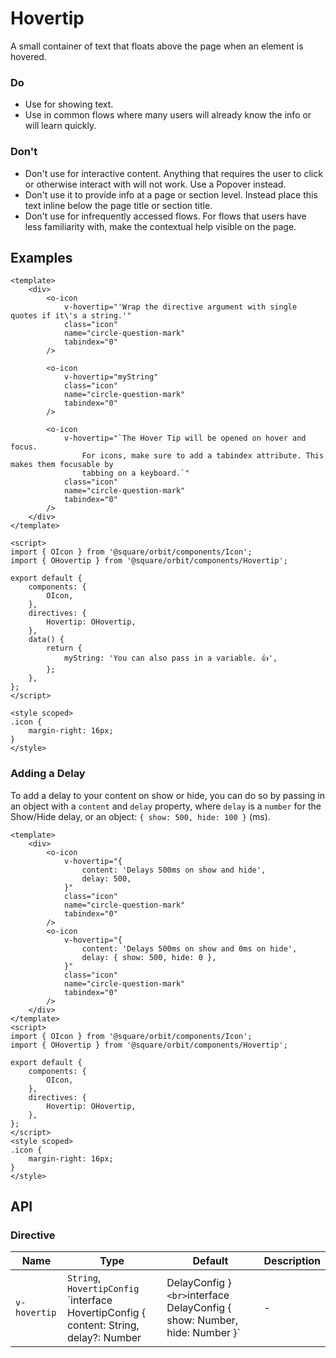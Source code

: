 # Hovertip

A small container of text that floats above the page when an element is hovered.

### Do
- Use for showing text.
- Use in common flows where many users will already know the info or will learn quickly.

### Don't
- Don't use for interactive content. Anything that requires the user to click or otherwise interact with will not work. Use a Popover instead.
- Don't use it to provide info at a page or section level. Instead place this text inline below the page title or section title.
- Don't use for infrequently accessed flows. For flows that users have less familiarity with, make the contextual help visible on the page.

## Examples

```vue
<template>
	<div>
		<o-icon
			v-hovertip="'Wrap the directive argument with single quotes if it\'s a string.'"
			class="icon"
			name="circle-question-mark"
			tabindex="0"
		/>

		<o-icon
			v-hovertip="myString"
			class="icon"
			name="circle-question-mark"
			tabindex="0"
		/>

		<o-icon
			v-hovertip="`The Hover Tip will be opened on hover and focus.
				For icons, make sure to add a tabindex attribute. This makes them focusable by
				tabbing on a keyboard.`"
			class="icon"
			name="circle-question-mark"
			tabindex="0"
		/>
	</div>
</template>

<script>
import { OIcon } from '@square/orbit/components/Icon';
import { OHovertip } from '@square/orbit/components/Hovertip';

export default {
	components: {
		OIcon,
	},
	directives: {
		Hovertip: OHovertip,
	},
	data() {
		return {
			myString: 'You can also pass in a variable. 👍',
		};
	},
};
</script>

<style scoped>
.icon {
	margin-right: 16px;
}
</style>
```

### Adding a Delay
To add a delay to your content on show or hide, you can do so by passing in an object with a `content` and `delay` property, where `delay` is a `number` for the Show/Hide delay, or an object: `{ show: 500, hide: 100 }` (ms).

```vue
<template>
	<div>
		<o-icon
			v-hovertip="{
				content: 'Delays 500ms on show and hide',
				delay: 500,
			}"
			class="icon"
			name="circle-question-mark"
			tabindex="0"
		/>
		<o-icon
			v-hovertip="{
				content: 'Delays 500ms on show and 0ms on hide',
				delay: { show: 500, hide: 0 },
			}"
			class="icon"
			name="circle-question-mark"
			tabindex="0"
		/>
	</div>
</template>
<script>
import { OIcon } from '@square/orbit/components/Icon';
import { OHovertip } from '@square/orbit/components/Hovertip';

export default {
	components: {
		OIcon,
	},
	directives: {
		Hovertip: OHovertip,
	},
};
</script>
<style scoped>
.icon {
	margin-right: 16px;
}
</style>
```

## API

### Directive

| Name | Type | Default | Description |
| ---- | ---- | ------- | ----------- |
| `v-hovertip` | `String`, `HovertipConfig` <br> `interface HovertipConfig { content: String, delay?: Number | DelayConfig }` <br> `interface DelayConfig { show: Number, hide: Number }` | - | Hovertip directive's content & delay. |
